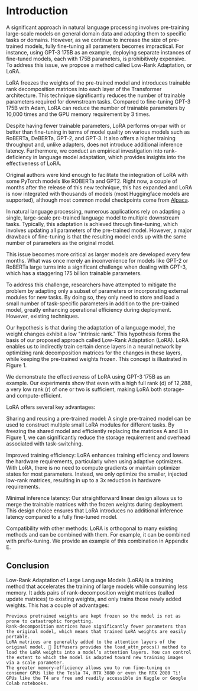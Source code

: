 # Introduction

A significant approach in natural language processing involves pre-training large-scale models on general domain data and adapting them to specific tasks or domains. However, as we continue to increase the size of pre-trained models, fully fine-tuning all parameters becomes impractical. For instance, using GPT-3 175B as an example, deploying separate instances of fine-tuned models, each with 175B parameters, is prohibitively expensive. To address this issue, we propose a method called Low-Rank Adaptation, or LoRA.

LoRA freezes the weights of the pre-trained model and introduces trainable rank decomposition matrices into each layer of the Transformer architecture. This technique significantly reduces the number of trainable parameters required for downstream tasks. Compared to fine-tuning GPT-3 175B with Adam, LoRA can reduce the number of trainable parameters by 10,000 times and the GPU memory requirement by 3 times.

Despite having fewer trainable parameters, LoRA performs on-par with or better than fine-tuning in terms of model quality on various models such as RoBERTa, DeBERTa, GPT-2, and GPT-3. It also offers a higher training throughput and, unlike adapters, does not introduce additional inference latency. Furthermore, we conduct an empirical investigation into rank-deficiency in language model adaptation, which provides insights into the effectiveness of LoRA.

Original authors were kind enough to facilitate the integration of LoRA with some PyTorch models like ROBERTa and GPT2. Right now, a couple of months after the release of this new technique, this has expanded and LoRA is now integrated with thousands of models (most Huggingface models are supported), although most common model checkpoints come from [Alpaca](https://github.com/tatsu-lab/stanford_alpaca).

In natural language processing, numerous applications rely on adapting a single, large-scale pre-trained language model to multiple downstream tasks. Typically, this adaptation is achieved through fine-tuning, which involves updating all parameters of the pre-trained model. However, a major drawback of fine-tuning is that the resulting model ends up with the same number of parameters as the original model.

This issue becomes more critical as larger models are developed every few months. What was once merely an inconvenience for models like GPT-2 or RoBERTa large turns into a significant challenge when dealing with GPT-3, which has a staggering 175 billion trainable parameters.

To address this challenge, researchers have attempted to mitigate the problem by adapting only a subset of parameters or incorporating external modules for new tasks. By doing so, they only need to store and load a small number of task-specific parameters in addition to the pre-trained model, greatly enhancing operational efficiency during deployment. However, existing techniques.

Our hypothesis is that during the adaptation of a language model, the weight changes exhibit a low "intrinsic rank." This hypothesis forms the basis of our proposed approach called Low-Rank Adaptation (LoRA). LoRA enables us to indirectly train certain dense layers in a neural network by optimizing rank decomposition matrices for the changes in these layers, while keeping the pre-trained weights frozen. This concept is illustrated in Figure 1.

We demonstrate the effectiveness of LoRA using GPT-3 175B as an example. Our experiments show that even with a high full rank (d) of 12,288, a very low rank (r) of one or two is sufficient, making LoRA both storage- and compute-efficient.

LoRA offers several key advantages:

Sharing and reusing a pre-trained model: A single pre-trained model can be used to construct multiple small LoRA modules for different tasks. By freezing the shared model and efficiently replacing the matrices A and B in Figure 1, we can significantly reduce the storage requirement and overhead associated with task-switching.

Improved training efficiency: LoRA enhances training efficiency and lowers the hardware requirements, particularly when using adaptive optimizers. With LoRA, there is no need to compute gradients or maintain optimizer states for most parameters. Instead, we only optimize the smaller, injected low-rank matrices, resulting in up to a 3x reduction in hardware requirements.

Minimal inference latency: Our straightforward linear design allows us to merge the trainable matrices with the frozen weights during deployment. This design choice ensures that LoRA introduces no additional inference latency compared to a fully fine-tuned model.

Compatibility with other methods: LoRA is orthogonal to many existing methods and can be combined with them. For example, it can be combined with prefix-tuning. We provide an example of this combination in Appendix E.

## Conclusion
Low-Rank Adaptation of Large Language Models (LoRA) is a training method that accelerates the training of large models while consuming less memory. It adds pairs of rank-decomposition weight matrices (called update matrices) to existing weights, and only trains those newly added weights. This has a couple of advantages:

    Previous pretrained weights are kept frozen so the model is not as prone to catastrophic forgetting.
    Rank-decomposition matrices have significantly fewer parameters than the original model, which means that trained LoRA weights are easily portable.
    LoRA matrices are generally added to the attention layers of the original model. 🧨 Diffusers provides the load_attn_procs() method to load the LoRA weights into a model’s attention layers. You can control the extent to which the model is adapted toward new training images via a scale parameter.
    The greater memory-efficiency allows you to run fine-tuning on consumer GPUs like the Tesla T4, RTX 3080 or even the RTX 2080 Ti! GPUs like the T4 are free and readily accessible in Kaggle or Google Colab notebooks.